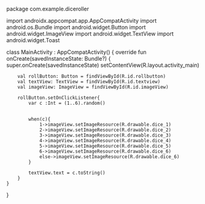 package com.example.diceroller

import androidx.appcompat.app.AppCompatActivity
import android.os.Bundle
import android.widget.Button
import android.widget.ImageView
import android.widget.TextView
import android.widget.Toast

class MainActivity : AppCompatActivity() {
    override fun onCreate(savedInstanceState: Bundle?) {
        super.onCreate(savedInstanceState)
        setContentView(R.layout.activity_main)

        val rollButton: Button = findViewById(R.id.rollbutton)
        val textView: TextView = findViewById(R.id.textview)
        val imageView: ImageView = findViewById(R.id.imageView)

        rollButton.setOnClickListener{
            var c :Int = (1..6).random()


            when(c){
                1->imageView.setImageResource(R.drawable.dice_1)
                2->imageView.setImageResource(R.drawable.dice_2)
                3->imageView.setImageResource(R.drawable.dice_3)
                4->imageView.setImageResource(R.drawable.dice_4)
                5->imageView.setImageResource(R.drawable.dice_5)
                6->imageView.setImageResource(R.drawable.dice_6)
                else->imageView.setImageResource(R.drawable.dice_6)
            }

            textView.text = c.toString()
        }
    }
}

